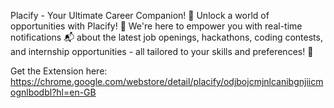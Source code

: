 Placify - Your Ultimate Career Companion! 🚀
Unlock a world of opportunities with Placify! 💼 We're here to empower you with real-time notifications 📬 about the latest job openings, hackathons, coding contests, and internship opportunities - all tailored to your skills and preferences! 🧠

Get the Extension here: https://chrome.google.com/webstore/detail/placify/odjbojcmjnlcanibgnjiicmognlbodbl?hl=en-GB

